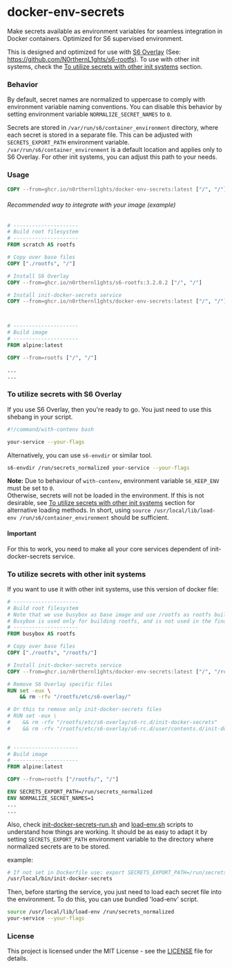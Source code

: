 # docker-env-secrets
Make secrets available as environment variables for seamless integration in Docker containers. Optimized for S6 supervised environment.

This is designed and optimized for use with [S6 Overlay](https://github.com/just-containers/s6-overlay) (See: https://github.com/N0rthernL1ghts/s6-rootfs).
To use with other init systems, check the [To utilize secrets with other init systems](#to-utilize-secrets-with-other-init-systems) section.

### Behavior
By default, secret names are normalized to uppercase to comply with environment variable naming conventions.
You can disable this behavior by setting environment variable `NORMALIZE_SECRET_NAMES` to `0`.

Secrets are stored in `/var/run/s6/container_environment` directory, where each secret is stored in a separate file. This can be adjusted with `SECRETS_EXPORT_PATH` environment variable.
`/var/run/s6/container_environment` is a default location and applies only to S6 Overlay. For other init systems, you can adjust this path to your needs.


### Usage
```Dockerfile
COPY --from=ghcr.io/n0rthernl1ghts/docker-env-secrets:latest ["/", "/"]
```

###### Recommended way to integrate with your image (example)
```Dockerfile
# ---------------------
# Build root filesystem
# ---------------------
FROM scratch AS rootfs

# Copy over base files
COPY ["./rootfs", "/"]

# Install S6 Overlay
COPY --from=ghcr.io/n0rthernl1ghts/s6-rootfs:3.2.0.2 ["/", "/"]

# Install init-docker-secrets service
COPY --from=ghcr.io/n0rthernl1ghts/docker-env-secrets:latest ["/", "/"]



# ---------------------
# Build image
# ---------------------
FROM alpine:latest

COPY --from=rootfs ["/", "/"]

...
...
```

### To utilize secrets with S6 Overlay
If you use S6 Overlay, then you're ready to go. You just need to use this shebang in your script.
```bash
#!/command/with-contenv bash

your-service --your-flags
```

Alternatively, you can use `s6-envdir` or similar tool.
```bash
s6-envdir /run/secrets_normalized your-service --your-flags
```

**Note:** Due to behaviour of `with-contenv`, environment variable `S6_KEEP_ENV` must be set to `0`.  
Otherwise, secrets will not be loaded in the environment. If this is not desirable, see [To utilize secrets with other init systems](#to-utilize-secrets-with-other-init-systems) section for alternative loading methods. In short, using `source /usr/local/lib/load-env /run/s6/container_environment` should be sufficient.

#### Important
For this to work, you need to make all your core services dependent of init-docker-secrets service.


### To utilize secrets with other init systems
If you want to use it with other init systems, use this version of docker file:
```Dockerfile
# ---------------------
# Build root filesystem
# Note that we use busybox as base image and use /rootfs as rootfs build directory
# Busybox is used only for building rootfs, and is not used in the final image
# ---------------------
FROM busybox AS rootfs

# Copy over base files
COPY ["./rootfs", "/rootfs/"]

# Install init-docker-secrets service
COPY --from=ghcr.io/n0rthernl1ghts/docker-env-secrets:latest ["/", "/rootfs/"]

# Remove S6 Overlay specific files
RUN set -eux \
    && rm -rfv "/rootfs/etc/s6-overlay/"

# Or this to remove only init-docker-secrets files
# RUN set -eux \
#    && rm -rfv "/rootfs/etc/s6-overlay/s6-rc.d/init-docker-secrets"
#    && rm -rfv "/rootfs/etc/s6-overlay/s6-rc.d/user/contents.d/init-docker-secrets"
    

# ---------------------
# Build image
# ---------------------
FROM alpine:latest

COPY --from=rootfs ["/rootfs/", "/"]

ENV SECRETS_EXPORT_PATH=/run/secrets_normalized
ENV NORMALIZE_SECRET_NAMES=1
...
...
```

Also, check [init-docker-secrets-run.sh](src/init-docker-secrets-run.sh) and [load-env.sh](src/load-env.sh) scripts to understand how things are working.
It should be as easy to adapt it by setting `SECRETS_EXPORT_PATH` environment variable to the directory where normalized secrets are to be stored.

example:
```bash
# If not set in Dockerfile use: export SECRETS_EXPORT_PATH=/run/secrets_normalized 
/usr/local/bin/init-docker-secrets
```

Then, before starting the service, you just need to load each secret file into the environment.
To do this, you can use bundled 'load-env' script.
```bash
source /usr/local/lib/load-env /run/secrets_normalized
your-service --your-flags
```

### License
This project is licensed under the MIT License - see the [LICENSE](LICENSE) file for details.